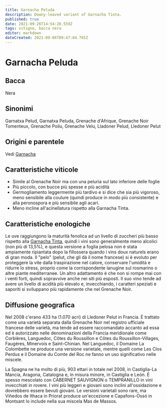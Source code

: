 ```yaml
---
title: Garnacha Peluda
description: Downy-leaved variant of Garnacha Tinta.
published: true
date: 2021-09-26T14:54:28.559Z
tags: vitigno, bacca nera
editor: markdown
dateCreated: 2021-09-06T09:47:04.765Z
---
```


# Garnacha Peluda

## Bacca
Nera

## Sinonimi
Garnatxa Pelud, Garnatxa Peluda, Grenache d'Afrique, Grenache Noir Tomenteux, Grenache Poilu, Grenache Velu, Lladoner Pelud, Lledoner Pelut

## Origini e parentele
Vedi [Garnacha](/vitigni/Spagna/bacca-nera/garnacha)

## Caratteristiche viticole
- Simile al Grenache Noir ma con una peluria sul lato inferiore delle foglie 
- Più piccolo, con bucce più spesse e più acidità 
- Germogliamento leggermente più tardivo e si dice che sia più vigoroso, meno sensibile alla coulure (quindi produce in modo più consistente) e alla peronospora e più sensibile agli acari. 
- Meno incline all'acinellatura rispetto alla Garnacha Tinta.

## Caratteristiche enologiche
Le uve raggiungono la maturità fenolica ad un livello di zuccheri più basso rispetto alla [Garnacha Tinta](/vitigni/Spagna/bacca-nera/garnacha-tinta), quindi i vini sono generalmente meno alcolici (non più di 13,5%), e questa versione a foglia pelosa non è stata ampiamente ripiantata dopo la fillossera quando i vins doux naturels erano di gran moda. Il "pelo" (pelut, che gli dà il nome francese) si è evoluto per proteggere la vite dalla traspirazione nel calore, conservare l'umidità e ridurre lo stress, proprio come la corrispondente lanugine sul rosmarino o altre piante mediterranee. Un altro adattamento è che non si rompe mai con i venti forti, quindi sopravvive anche nei siti più esposti. Il suo vino tende ad avere un livello di acidità più elevato e, invecchiando, i caratteri speziati e saporiti si sviluppano più rapidamente che nel Grenache Noir.

## Diffusione geografica

Nel 2008 c'erano 433 ha (1.070 acri) di Lledoner Pelut in Francia. È trattato come una varietà separata dalla Grenache Noir nel registro ufficiale francese delle varietà, ma tende ad essere raccomandato accanto ad essa ed è autorizzato nelle denominazioni della Francia meridionale come Corbières, Languedoc, Côtes du Roussillon e Côtes du Roussillon-Villages, Faugères, Minervois e Saint-Chinian. Nel Languedoc, il Domaine La Colombette ne produce una versione varietale, mentre quelli come Les Clos Perdus e il Domaine du Comte del Roc ne fanno un uso significativo nelle miscele.

La Spagna ne ha molto di più, 903 ettari in totale nel 2008, in Castiglia-La Mancia, Aragona, Catalogna e, in misura minore, in Castiglia e León. È spesso mescolato con CABERNET SAUVIGNON o TEMPRANILLO in vini invecchiati in rovere. I vini più leggeri e giovani sono inclini all'ossidazione e dovrebbero essere bevuti giovani. Le versioni varietali sono rare, ma Viñedos de Ithaca in Priorat produce un'eccezione e Capafons-Ossó in Montsant lo include nella sua miscela Mas de Massos.